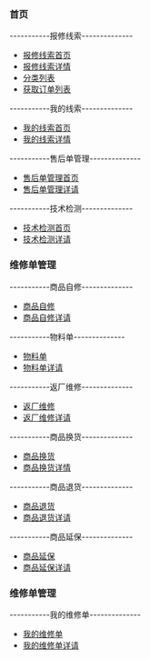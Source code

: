 ### **首页**

-----------报修线索--------------

 - [报修线索首页](clue_index)
 - [报修线索详情](clue_info)
 - [分类列表](clue_cate)
 - [获取订单列表](clue_order)
 
-----------我的线索--------------
 - [我的线索首页](myclue_index)
 - [我的线索详情](myclue_info)

-----------售后单管理--------------
 - [售后单管理首页](fxd_index)
 - [售后单管理详请](fxd_info)

-----------技术检测--------------
 - [技术检测首页](check_index)
 - [技术检测详请](check_info)

### **维修单管理**
-----------商品自修--------------
 - [商品自修](zixiu_index)
 - [商品自修详请](zixiu_info)

-----------物料单--------------
 - [物料单](materal_index)
 - [物料单详请](materal_info)

-----------返厂维修--------------
 - [返厂维修](fanchang_index)
 - [返厂维修详请](fanchang_info)

-----------商品换货--------------
 - [商品换货](huanhuo_index)
 - [商品换货详情](huanhuo_info)

-----------商品退货--------------
 - [商品退货](tuihuo_index)
 - [商品退货详请](tuihuo_info)

-----------商品延保--------------
 - [商品延保](yanbao_index)
 - [商品延保详请](yanbao_info)

### **维修单管理**
-----------我的维修单--------------
 - [我的维修单](myrxd_index)
 - [我的维修单详请](myfxd_info)